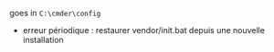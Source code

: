 ﻿goes in `C:\cmder\config`  

- erreur périodique : restaurer vendor/init.bat depuis une nouvelle installation

